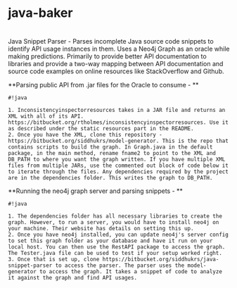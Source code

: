 # java-baker
 #

Java Snippet Parser - Parses incomplete Java source code snippets to identify API usage instances in them. Uses a Neo4j Graph as an oracle while making predictions. Primarily to provide better API documentation to libraries and provide a two-way mapping between API documentation and source code examples on online resources like StackOverflow and Github.


**Parsing public API from .jar files for the Oracle to consume -
**
```
#!java

1. Inconsistencyinspectorresources takes in a JAR file and returns an XML with all of its API. https://bitbucket.org/rtholmes/inconsistencyinspectorresources. Use it as described under the static resources part in the README.
2. Once you have the XML, clone this repository - https://bitbucket.org/siddhukrs/model-generator. This is the repo that contains scripts to build the graph. In Graph.java in the default package, in the main method, rename fname2 to point to the XML and DB_PATH to where you want the graph written. If you have multiple XML files from multiple JARs, use the commented out block of code below it to iterate through the files. Any dependencies required by the project are in the dependencies folder. This writes the graph to DB_PATH.
```


**Running the neo4j graph server and parsing snippets -
**
```
#!java

1. The dependencies folder has all necessary libraries to create the graph. However, to run a server, you would have to install neo4j on your machine. Their website has details on setting this up.
2. Once you have neo4j installed, you can update neo4j's server config to set this graph folder as your database and have it run on your local host. You can then use the RestAPI package to access the graph. The Tester.java file can be used to test if your setup worked right.
3. Once that is set up, clone https://bitbucket.org/siddhukrs/java-snippet-parser to access the parser. The parser uses the model-generator to access the graph. It takes a snippet of code to analyze it against the graph and find API usages.
```